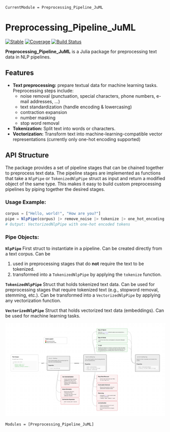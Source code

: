 ```@meta
CurrentModule = Preprocessing_Pipeline_JuML
```

# Preprocessing_Pipeline_JuML

[![Stable](https://img.shields.io/badge/docs-stable-blue.svg)](https://michellekappl.github.io/Preprocessing_Pipeline_JuML/stable/)
[![Coverage](https://codecov.io/gh/micgellekappl/Preprocessing_Pipeline_JuML.jl/branch/main/graph/badge.svg)](https://codecov.io/gh/michellekappl/Preprocessing_Pipeline_JuML)
[![Build Status](https://github.com/michellekappl/Preprocessing_Pipeline_JuML/actions/workflows/CI.yml/badge.svg?branch=main)](https://github.com/michellekappl/Preprocessing_Pipeline_JuML/actions/workflows/CI.yml?query=branch%3Amain)

**Preprocessing_Pipeline_JuML** is a Julia package for preprocessing text data in NLP pipelines.

## Features
- **Text preprocessing:** prepare textual data for machine learning tasks. Preprocessing steps include:
  - noise removal (punctuation, special characters, phone numbers, e-mail addresses, ...)
  - text standardization (handle encoding & lowercasing)
  - contraction expansion
  - number masking 
  - stop word removal
- **Tokenization:** Split text into words or characters.
- **Vectorization:** Transform text into machine-learning-compatible vector representations (currently only one-hot encoding supported)

## API Structure
The package provides a set of pipeline stages that can be chained together to preprocess text data. The pipeline stages are implemented as functions that take a `NlpPipe` or `TokenizedNlpPipe` struct as input and return a modified object of the same type. This makes it easy to build custom preprocessing pipelines by piping together the desired stages.

### Usage Example:
```julia
corpus = ["Hello, world!", "How are you?"]
pipe = NlpPipe(corpus) |> remove_noise |> tokenize |> one_hot_encoding
# Output: VectorizedNlpPipe with one-hot encoded tokens
```

### Pipe Objects:

**`NlpPipe`** First struct to instantiate in a pipeline. Can be created directly from a text corpus. Can be 
1. used in preprocessing stages that do **not** require the text to be tokenized.
2. transformed into a `TokenizedNlpPipe` by applying the `tokenize` function.

**`TokenizedNlpPipe`** Struct that holds tokenized text data. Can be used for preprocessing stages that require tokenized text (e.g., stopword removal, stemming, etc.). Can be transformed into a `VectorizedNlpPipe` by applying any vectorization function.

**`VectorizedNlpPipe`** Struct that holds vectorized text data (embeddings). Can be used for machine learning tasks.

![Pipeline Diagram](pipeline_diagram.png)

```@autodocs
Modules = [Preprocessing_Pipeline_JuML]
```
